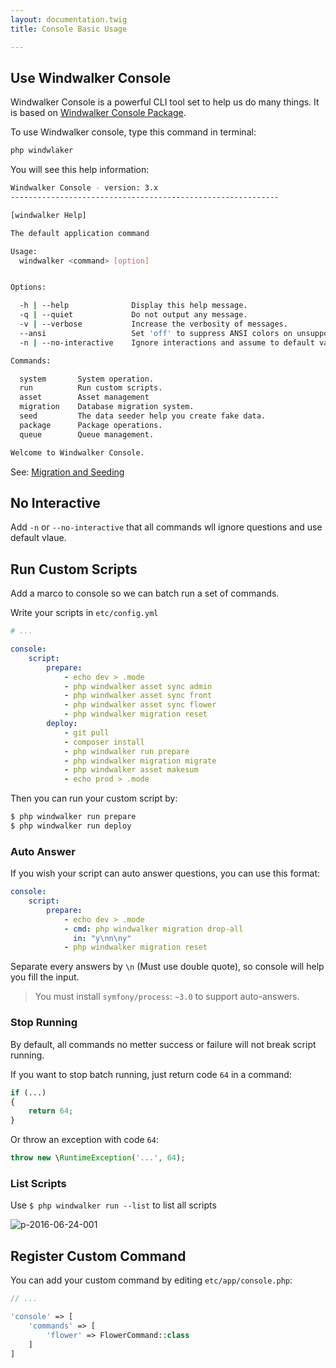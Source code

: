 ```yaml
---
layout: documentation.twig
title: Console Basic Usage

---
```


## Use Windwalker Console

Windwalker Console is a powerful CLI tool set to help us do many things. It is based on [Windwalker Console Package](https://github.com/ventoviro/windwalker-console).

To use Windwalker console, type this command in terminal:

```bash
php windwlaker
```

You will see this help information:

```bash
Windwalker Console - version: 3.x
------------------------------------------------------------

[windwalker Help]

The default application command

Usage:
  windwalker <command> [option]


Options:

  -h | --help              Display this help message.
  -q | --quiet             Do not output any message.
  -v | --verbose           Increase the verbosity of messages.
  --ansi                   Set 'off' to suppress ANSI colors on unsupported terminals.
  -n | --no-interactive    Ignore interactions and assume to default value.

Commands:

  system       System operation.
  run          Run custom scripts.
  asset        Asset management
  migration    Database migration system.
  seed         The data seeder help you create fake data.
  package      Package operations.
  queue        Queue management.

Welcome to Windwalker Console.

```

See: [Migration and Seeding](../db/migration.html)

## No Interactive

Add `-n` or `--no-interactive` that all commands wll ignore questions and use default vlaue.

## Run Custom Scripts

Add a marco to console so we can batch run a set of commands.

Write your scripts in `etc/config.yml`

```yaml
# ...

console:
    script:
        prepare:
            - echo dev > .mode
            - php windwalker asset sync admin
            - php windwalker asset sync front
            - php windwalker asset sync flower
            - php windwalker migration reset
        deploy:
            - git pull
            - composer install
            - php windwalker run prepare
            - php windwalker migration migrate
            - php windwalker asset makesum
            - echo prod > .mode

```

Then you can run your custom script by:

```bash
$ php windwalker run prepare
$ php windwalker run deploy
```

### Auto Answer

If you wish your script can auto answer questions, you can use this format:

```yaml
console:
    script:
        prepare:
            - echo dev > .mode
            - cmd: php windwalker migration drop-all
              in: "y\nn\ny"
            - php windwalker migration reset
```

Separate every answers by `\n` (Must use double quote), so console will help you fill the input.

> You must install `symfony/process`: `~3.0` to support auto-answers.

### Stop Running

By default, all commands no metter success or failure will not break script running.

If you want to stop batch running, just return code `64` in a command:

```php
if (...)
{
    return 64;
}
```

Or throw an exception with code `64`:

```php
throw new \RuntimeException('...', 64);
```

### List Scripts

Use `$ php windwalker run --list` to list all scripts

![p-2016-06-24-001](https://cloud.githubusercontent.com/assets/1639206/16866618/840e9452-4a9f-11e6-865d-47aea77968c8.jpg)

## Register Custom Command

You can add your custom command by editing `etc/app/console.php`:

```php
// ...

'console' => [
    'commands' => [
        'flower' => FlowerCommand::class
    ]
]
```
